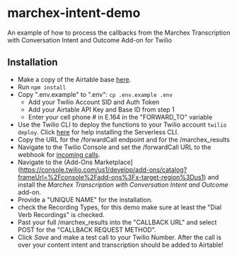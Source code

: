 # marchex-intent-demo
An example of how to process the callbacks from the Marchex Transcription with Conversation Intent and Outcome Add-on for Twilio

## Installation
- Make a copy of the Airtable base [here](https://airtable.com/shrEERrU1lY4cq61M).
- Run `npm install`
- Copy ".env.example" to ".env": `cp .env.example .env`
  - Add your Twilio Account SID and Auth Token
  - Add your Airtable API Key and Base ID from step 1
  - Enter your cell phone # in E.164 in the "FORWARD_TO" variable
- Use the Twilio CLI to deploy the functions to your Twilio account `twilio deploy`. Click [here](https://www.twilio.com/docs/labs/serverless-toolkit/getting-started#install-the-twilio-serverless-toolkit) for help installing the Serverless CLI.
- Copy the URL for the /forwardCall endpoint and for the /marchex_results
- Navigate to the Twilio Console and set the /forwardCall URL to the webhook for [incoming calls](https://www.twilio.com/docs/usage/webhooks/voice-webhooks#incoming-voice-call).
- Navigate to the (Add-Ons Marketplace](https://console.twilio.com/us1/develop/add-ons/catalog?frameUrl=%2Fconsole%2Fadd-ons%3Fx-target-region%3Dus1) and install the *Marchex Transcription with Conversation Intent and Outcome* add-on.
- Provide a "UNIQUE NAME" for the installation.
- check the Recording Types, for this demo make sure at least the "Dial Verb Recordings" is checked.
- Past your full /marchex_results into the "CALLBACK URL" and select POST for the "CALLBACK REQUEST METHOD". 
- Click *Save* and make a test call to your Twilio Number. After the call is over your content intent and transcription should be added to Airtable!
